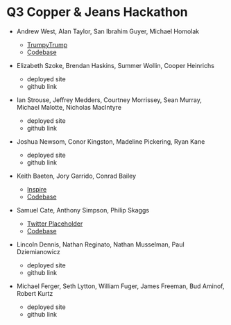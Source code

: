 # Q3 Copper & Jeans Hackathon

* Andrew West, Alan Taylor, San Ibrahim Guyer, Michael Homolak
  * [TrumpyTrump](https://trumpytrump.firebaseapp.com/)
  * [Codebase](https://github.com/mhomolak/Trumpytrump)

* Elizabeth Szoke, Brendan Haskins, Summer Wollin, Cooper Heinrichs
  * deployed site
  * github link

* Ian Strouse, Jeffrey Medders, Courtney Morrissey, Sean Murray, Michael Malotte, Nicholas MacIntyre
  * deployed site
  * github link

* Joshua Newsom, Conor Kingston, Madeline Pickering, Ryan Kane
  * deployed site
  * github link

* Keith Baeten, Jory Garrido, Conrad Bailey
  * [Inspire](https://inspiration-maker.herokuapp.com/)
  * [Codebase](https://github.com/CGBailey/InspireExpress)

* Samuel Cate, Anthony Simpson, Philip Skaggs
  * [Twitter Placeholder](https://fierce-thicket-91134.herokuapp.com/)
  * [Codebase](https://github.com/artnoisenik/twitter-placeholder)

* Lincoln Dennis, Nathan Reginato, Nathan Musselman, Paul Dziemianowicz
  * deployed site
  * github link

* Michael Ferger, Seth Lytton, William Fuger, James Freeman, Bud Aminof, Robert Kurtz
  * deployed site
  * github link
